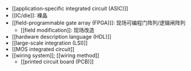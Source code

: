 - [[application-specific integrated circuit (ASIC)]]
- [[IC/die]]: 裸晶
- [[field-programmable gate array (FPGA)]]: 现场可编程门阵列/逻辑闸阵列
    - [[field modification]]: 现场改造
- [[hardware description language (HDL)]]
- [[large-scale integration (LSI)]]
- [[MOS integrated circuit]]
- [[wiring system]]; [[wiring method]]
    - [[printed circuit board (PCB)]]

